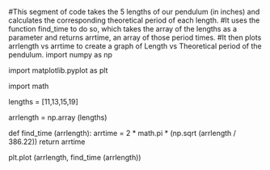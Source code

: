 #This segment of code takes the 5 lengths of our pendulum (in inches) and calculates the corresponding theoretical period of each length.
#It uses the function find_time to do so, which takes the array of the lengths as a parameter and returns arrtime, an array of those period times.
#It then plots arrlength vs arrtime to create a graph of Length vs Theoretical period of the pendulum.
import numpy as np

import matplotlib.pyplot as plt

import math

lengths = [11,13,15,19]

arrlength = np.array (lengths)

def find_time (arrlength):
    arrtime = 2 * math.pi * (np.sqrt (arrlength / 386.22))
    return arrtime 

plt.plot (arrlength, find_time (arrlength))
